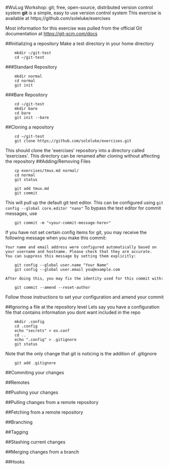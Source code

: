 #WuLug Workshop: git; free, open-source, distributed version control system
**git** is a simple, easy to use version control system
This exercise is available at https;//github.com/soleluke/exercises

Most information for this exercise was pulled from the official Git documentation at https://git-scm.com/docs

##Initializing a repository
Make a test directory in your home directory
```
	mkdir ~/git-test
	cd ~/git-test
```
###Standard Repository
```
	mkdir normal
	cd normal
	git init
```
###Bare Repository
```
	cd ~/git-test
	mkdir bare
	cd bare
	git init --bare
```
##Cloning a repository
```
	cd ~/git-test
	git clone https;//github.com/soleluke/exercises.git
```
This should clone the 'exercises' repository into a directory called 'exercises'. This directory can be renamed after cloning without affecting the repository
##Adding/Removing Files
```
	cp exercises/tmux.md normal/
	cd normal
	git status
```

```
	git add tmux.md
	git commit
```
This will pull up the default git text editor. This can be configured using `git config --global core.editor "nano"`
To bypass the text editor for commit messages, use
```
	git commit -m "<your-commit-message-here>"
```
If you have not set certain config items for git, you may receive the following message when you make this commit:
```
Your name and email address were configured automatically based on your username and hostname. Please check that they are accurate.
You can suppress this message by setting them explicitly:

    git config --global user.name "Your Name"
	git config --global user.email you@example.com

After doing this, you may fix the identity used for this commit with:

	git commit --amend --reset-author

```
Follow those instructions to set your configuration and amend your commit

##Ignoring a file at the repository level
Lets say you have a configuration file that contains information you dont want included in the repo
```
	mkdir .config
	cd .config
	echo "secrets" > ex.conf
	cd ..
	echo ".config" > .gitignore
	git status
```
Note that the only change that git is noticing is the addition of .gitignore
```
	git add .gitignore
```

##Commiting your changes

##Remotes

##Pushing your changes

##Pulling changes from a remote repository

##Fetching from a remote repository

##Branching

##Tagging

##Stashing current changes

##Merging changes from a branch

##Hooks

